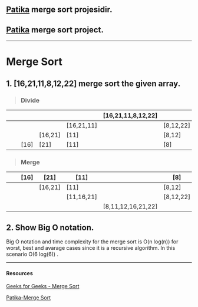 ## [Patika](www.patika.dev) merge sort projesidir.

## [Patika](www.patika.dev) merge sort project.

---

# Merge Sort

## 1. [16,21,11,8,12,22] merge sort the given array. 

> ### Divide

| | | | | | [16,21,11,8,12,22] | | | | | |
|---|---|---|---|---|---|---|---|---|---|---|
| | | |  | [16,21,11] |  | [8,12,22] | | | | |
| | | | [16,21] | [11] | | [8,12] | [22] | | | | 
| | | [16] | [21] | [11] | | [8] | [12] | [22] | | |

> ### Merge

| | | [16] | [21] | [11] | | [8] | [12] | [22] | | |
|---|---|---|---|---|---|---|---|---|---|---|
| | | | [16,21] | [11] | | [8,12] | [22] | | | | 
| | | |  | [11,16,21] |  | [8,12,22] | | | | |
| | | | | | [8,11,12,16,21,22] | | | | | |


## 2. Show Big O notation.

Big O notation and time complexity for the merge sort is O(n log(n)) for worst, best and avarage cases since it is a recursive algorithm. In this scenario O(6 log(6)) . 

---

#### Resources
[Geeks for Geeks - Merge Sort](https://www.geeksforgeeks.org/merge-sort/)

[Patika-Merge Sort](https://app.patika.dev/courses/veri-yapilari-ve-algoritmalar/merge-sort)





